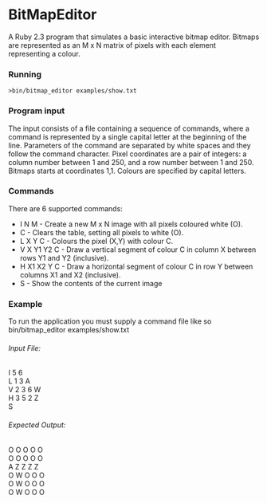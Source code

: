 # BitMapEditor    

A Ruby 2.3 program that simulates a basic interactive bitmap editor. Bitmaps
are represented as an M x N matrix of pixels with each element representing a colour.    

### Running  

`>bin/bitmap_editor examples/show.txt`

### Program input  
The input consists of a file containing a sequence of commands, where a command is
represented by a single capital letter at the beginning of the line. Parameters of the
command are separated by white spaces and they follow the command character.
Pixel coordinates are a pair of integers: a column number between 1 and 250, and a
row number between 1 and 250. Bitmaps starts at coordinates 1,1. Colours are
specified by capital letters.  

### Commands  
There are 6 supported commands:
* I N M - Create a new M x N image with all pixels coloured white (O).
*  C - Clears the table, setting all pixels to white (O).
*  L X Y C - Colours the pixel (X,Y) with colour C.
*  V X Y1 Y2 C - Draw a vertical segment of colour C in column X between rows Y1
and Y2 (inclusive).
*  H X1 X2 Y C - Draw a horizontal segment of colour C in row Y between columns
X1 and X2 (inclusive).
*  S - Show the contents of the current image  

### Example  
To run the application you must supply a command file like so bin/bitmap_editor
examples/show.txt  

###### Input File:  
I 5 6  
L 1 3 A  
V 2 3 6 W  
H 3 5 2 Z  
S

###### Expected Output:  
O O O O O  
O O O O O  
A Z Z Z Z  
O W O O O  
O W O O O  
O W O O O
